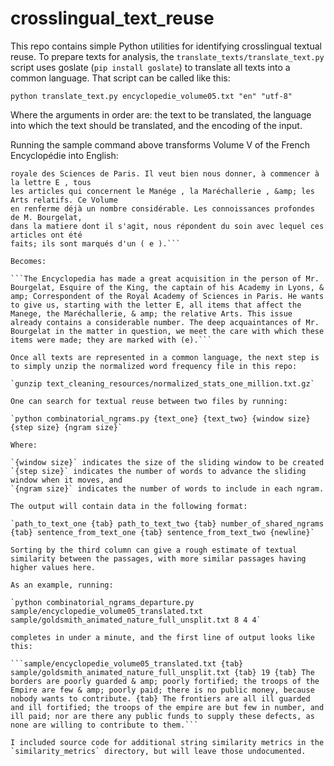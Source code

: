# crosslingual_text_reuse

This repo contains simple Python utilities for identifying crosslingual textual reuse. To prepare texts for analysis, the `translate_texts/translate_text.py` script uses goslate (`pip install goslate`) to translate all texts into a common language. That script can be called like this:

`python translate_text.py encyclopedie_volume05.txt "en" "utf-8"`

Where the arguments in order are: the text to be translated, the language into which the text should be translated, and the encoding of the input. 

Running the sample command above transforms Volume V of the French Encyclopédie into English:

```L'Encyclopédie vient de faire une excellente acquisition en la personne de M. Bourgelat , Ecuyer du Roi, chef de son Académie à Lyon, &amp; Correspondant de l'Académie
royale des Sciences de Paris. Il veut bien nous donner, à commencer à la lettre E , tous
les articles qui concernent le Manége , la Maréchallerie , &amp; les Arts relatifs. Ce Volume
en renferme déjà un nombre considérable. Les connoissances profondes de M. Bourgelat,
dans la matiere dont il s'agit, nous répondent du soin avec lequel ces articles ont été
faits; ils sont marqués d'un ( e ).```

Becomes:

```The Encyclopedia has made a great acquisition in the person of Mr. Bourgelat, Esquire of the King, the captain of his Academy in Lyons, & amp; Correspondent of the Royal Academy of Sciences in Paris. He wants to give us, starting with the letter E, all items that affect the Manege, the Maréchallerie, & amp; the relative Arts. This issue already contains a considerable number. The deep acquaintances of Mr. Bourgelat in the matter in question, we meet the care with which these items were made; they are marked with (e).```

Once all texts are represented in a common language, the next step is to simply unzip the normalized word frequency file in this repo:

`gunzip text_cleaning_resources/normalized_stats_one_million.txt.gz`

One can search for textual reuse between two files by running:

`python combinatorial_ngrams.py {text_one} {text_two} {window size} {step size} {ngram size}`

Where:

`{window size}` indicates the size of the sliding window to be created
`{step size}` indicates the number of words to advance the sliding window when it moves, and 
`{ngram size}` indicates the number of words to include in each ngram.

The output will contain data in the following format:

`path_to_text_one {tab} path_to_text_two {tab} number_of_shared_ngrams {tab} sentence_from_text_one {tab} sentence_from_text_two {newline}`

Sorting by the third column can give a rough estimate of textual similarity between the passages, with more similar passages having higher values here. 

As an example, running:

`python combinatorial_ngrams_departure.py sample/encyclopedie_volume05_translated.txt sample/goldsmith_animated_nature_full_unsplit.txt 8 4 4` 

completes in under a minute, and the first line of output looks like this:

```sample/encyclopedie_volume05_translated.txt {tab} sample/goldsmith_animated_nature_full_unsplit.txt {tab} 19 {tab} The borders are poorly guarded & amp; poorly fortified; the troops of the Empire are few & amp; poorly paid; there is no public money, because nobody wants to contribute. {tab} The frontiers are all ill guarded and ill fortified; the troops of the empire are but few in number, and ill paid; nor are there any public funds to supply these defects, as none are willing to contribute to them.```

I included source code for additional string similarity metrics in the `similarity_metrics` directory, but will leave those undocumented.

